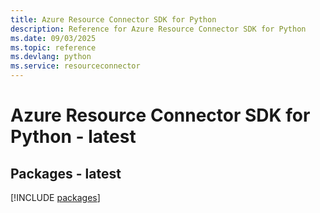 ```yaml
---
title: Azure Resource Connector SDK for Python
description: Reference for Azure Resource Connector SDK for Python
ms.date: 09/03/2025
ms.topic: reference
ms.devlang: python
ms.service: resourceconnector
---
```

# Azure Resource Connector SDK for Python - latest
## Packages - latest
[!INCLUDE [packages](resource-connector-index.md)]